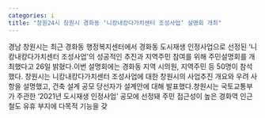 ```yaml
---
categories: i
title: "창원24시 창원시 경화동 ‘니캉내캉다가치센터 조성사업’ 설명회 개최"
---
```

경남 창원시는 최근 경화동 행정복지센터에서 경화동 도시재생 인정사업으로 선정된 ‘니캉내캉다가치센터 조성사업’의 성공적인 추진과 지역주민 참여를 위해 주민설명회를 개최했다고 26일 밝혔다.이번 설명회에는 경화동 지역 시의원, 지역주민 등 50명이 참석했다. 창원시는 니캉내캉다가치센터 조성사업에 대한 창원시의 사업추진 개요와 우려 사항을 설명했고, 건축 설계 공모 당선자가 설계안에 대해 발표했다.창원시는 국토교통부가 주관한 ‘2021년 도시재생 인정사업’ 공모에 선정돼 주민 접근성이 높은 경화역 인근 철도 유휴 부지에 다목적 기능을 갖